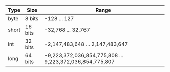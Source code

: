 | Type | Size | Range |
|------|------|-------|
|byte  | 8 bits | -128 ... 127|
|short | 16 bits | -32,768 ... 32,767|
|int | 32 bits | -2,147,483,648 ... 2,147,483,647|
|long | 64 bits | -9,223,372,036,854,775,808 ... 9,223,372,036,854,775,807|
